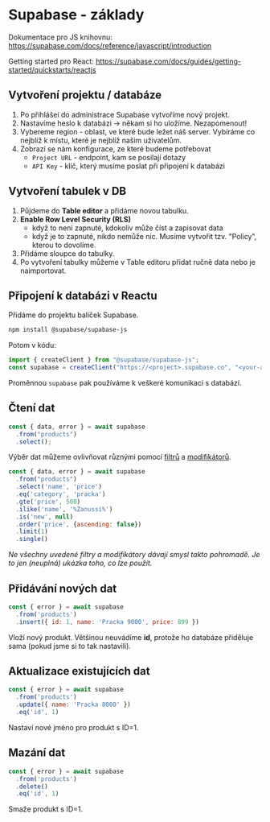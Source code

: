 # Supabase - základy

Dokumentace pro JS knihovnu:
https://supabase.com/docs/reference/javascript/introduction

Getting started pro React:
https://supabase.com/docs/guides/getting-started/quickstarts/reactjs

## Vytvoření projektu / databáze

1. Po přihlášeí do administrace Supabase vytvoříme nový projekt.
1. Nastavíme heslo k databázi → někam si ho uložíme. Nezapomenout!
1. Vybereme region - oblast, ve které bude ležet náš server. Vybíráme co nejblíž k místu, které je nejblíž našim uživatelům.
1. Zobrazí se nám konfigurace, ze které budeme potřebovat
   - `Project URL` - endpoint, kam se posilají dotazy
   - `API Key` - klíč, který musíme poslat při připojení k databázi

## Vytvoření tabulek v DB

1. Půjdeme do **Table editor** a přidáme novou tabulku.
1. **Enable Row Level Security (RLS)**
   - když to není zapnuté, kdokoliv může číst a zapisovat data
   - když je to zapnuté, nikdo nemůže nic. Musíme vytvořit tzv. "Policy", kterou to dovolíme.
1. Přidáme sloupce do tabulky.
1. Po vytvoření tabulky můžeme v Table editoru přidat ručně data nebo je naimportovat.

## Připojení k databázi v Reactu

Přidáme do projektu  balíček Supabase.
```bash
npm install @supabase/supabase-js
```

Potom v kódu:
```jsx
import { createClient } from "@supabase/supabase-js";
const supabase = createClient("https://<project>.supabase.co", "<your-anon-key>");
```

Proměnnou `supabase` pak používáme k veškeré komunikaci s databází.

## Čtení dat

```jsx
const { data, error } = await supabase
  .from("products")
  .select();
```

Výběr dat můžeme ovlivňovat různými pomocí
[filtrů](https://supabase.com/docs/reference/javascript/using-filters)
a [modifikátorů](https://supabase.com/docs/reference/javascript/using-modifiers).

```jsx
const { data, error } = await supabase
  .from("products")
  .select('name', 'price')
  .eq('category', 'pracka')
  .gte('price', 500)
  .ilike('name', '%Zanussi%')
  .is('new', null)
  .order('price', {ascending: false})
  .limit(1)
  .single()
```

*Ne všechny uvedené filtry a modifikátory dávají smysl takto pohromadě. Je to jen (neuplná) ukázka toho, co lze použít.*

## Přidávání nových dat

```jsx
const { error } = await supabase
  .from('products')
  .insert({ id: 1, name: 'Pracka 9000', price: 899 })
```
Vloží nový produkt. Většinou neuvádíme **id**, protože ho databáze přiděluje sama (pokud jsme si to tak nastavili).

## Aktualizace existujících dat

```jsx
const { error } = await supabase
  .from('products')
  .update({ name: 'Pracka 8000' })
  .eq('id', 1)
```
Nastaví nové jméno pro produkt s ID=1.

## Mazání dat

```jsx
const { error } = await supabase
  .from('products')
  .delete()
  .eq('id', 1)
```
Smaže produkt s ID=1.

